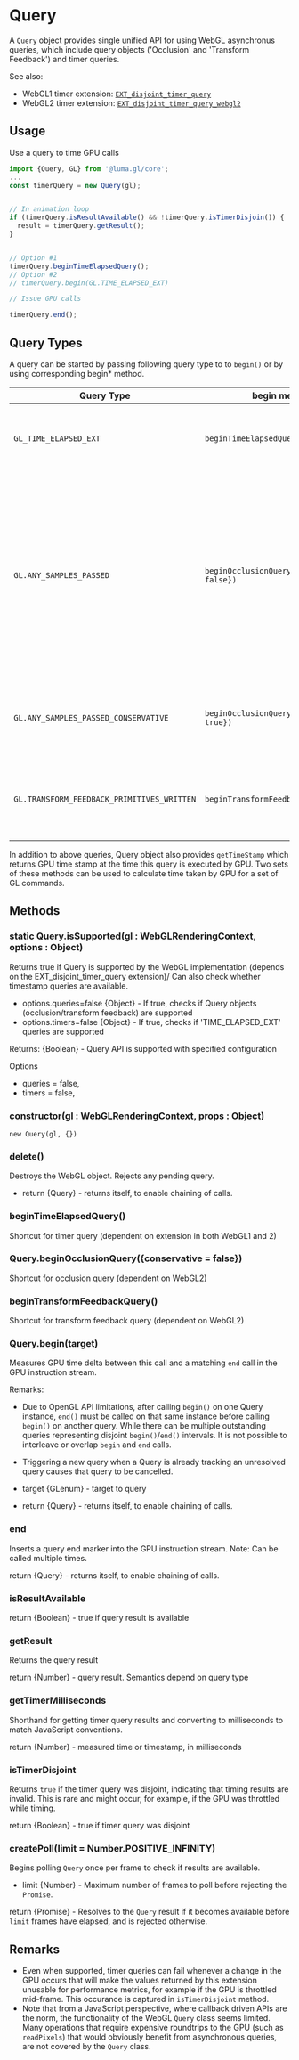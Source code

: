 # Query

A `Query` object provides single unified API for using WebGL asynchronus queries, which include query objects ('Occlusion' and 'Transform Feedback') and timer queries.

See also:

* WebGL1 timer extension: [`EXT_disjoint_timer_query`](https://www.khronos.org/registry/webgl/extensions/EXT_disjoint_timer_query/)
* WebGL2 timer extension: [`EXT_disjoint_timer_query_webgl2`](https://www.khronos.org/registry/webgl/extensions/EXT_disjoint_timer_query_webgl2/)


## Usage

Use a query to time GPU calls
```js
import {Query, GL} from '@luma.gl/core';
...
const timerQuery = new Query(gl);


// In animation loop
if (timerQuery.isResultAvailable() && !timerQuery.isTimerDisjoin()) {
  result = timerQuery.getResult();
}


// Option #1
timerQuery.beginTimeElapsedQuery();
// Option #2
// timerQuery.begin(GL.TIME_ELAPSED_EXT)

// Issue GPU calls

timerQuery.end();
```


## Query Types

A query can be started by passing following query type to to `begin()` or by using corresponding begin* method.

| Query Type | begin method | Description |
| ------------------------------------------ | --------------------- | ------------ |
| `GL_TIME_ELAPSED_EXT`                      | `beginTimeElapsedQuery()` | Time taken by GPU to fully complete a set of GL commands |
| `GL.ANY_SAMPLES_PASSED`                    | `beginOcclusionQuery({conservative: false})` | Occlusion query: these queries detect whether an object is visible (whether the scoped drawing commands pass the depth test and if so, how many samples pass).
| `GL.ANY_SAMPLES_PASSED_CONSERVATIVE`                    | `beginOcclusionQuery({conservative: true})` | Same as above above, but less accurate and faster version.
| `GL.TRANSFORM_FEEDBACK_PRIMITIVES_WRITTEN`  | `beginTransformFeedbackQuery()` | Number of primitives that are written to transform feedback buffers.

In addition to above queries, Query object also provides `getTimeStamp` which returns GPU time stamp at the time this query is executed by GPU. Two sets of these methods can be used to calculate time taken by GPU for a set of GL commands.

## Methods

### static Query.isSupported(gl : WebGLRenderingContext, options : Object)

Returns true if Query is supported by the WebGL implementation
(depends on the EXT_disjoint_timer_query extension)/
Can also check whether timestamp queries are available.

* options.queries=false {Object}  - If true, checks if Query objects (occlusion/transform feedback) are supported
* options.timers=false {Object}  - If true, checks if 'TIME_ELAPSED_EXT' queries are supported

Returns: {Boolean} - Query API is supported with specified configuration

Options
* queries = false,
* timers = false,


### constructor(gl : WebGLRenderingContext, props : Object)

`new Query(gl, {})`


### delete()

Destroys the WebGL object. Rejects any pending query.
* return {Query} - returns itself, to enable chaining of calls.


### beginTimeElapsedQuery()

Shortcut for timer query (dependent on extension in both WebGL1 and 2)


### Query.beginOcclusionQuery({conservative = false})

Shortcut for occlusion query (dependent on WebGL2)


### beginTransformFeedbackQuery()

Shortcut for transform feedback query (dependent on WebGL2)


### Query.begin(target)

Measures GPU time delta between this call and a matching `end` call in the GPU instruction stream.

Remarks:
* Due to OpenGL API limitations, after calling `begin()` on one Query
  instance, `end()` must be called on that same instance before
  calling `begin()` on another query. While there can be multiple
  outstanding queries representing disjoint `begin()`/`end()` intervals.
  It is not possible to interleave or overlap `begin` and `end` calls.
* Triggering a new query when a Query is already tracking an
  unresolved query causes that query to be cancelled.

* target {GLenum}  - target to query
* return {Query} - returns itself, to enable chaining of calls.


### end

Inserts a query end marker into the GPU instruction stream.
Note: Can be called multiple times.

return {Query} - returns itself, to enable chaining of calls.


### isResultAvailable

return {Boolean} - true if query result is available


### getResult

Returns the query result

return {Number} - query result. Semantics depend on query type


### getTimerMilliseconds

Shorthand for getting timer query results and converting to milliseconds to match JavaScript conventions.

return {Number} - measured time or timestamp, in milliseconds

### isTimerDisjoint

Returns `true` if the timer query was disjoint, indicating that timing results are invalid.
This is rare and might occur, for example, if the GPU was throttled while timing.

return {Boolean} - true if timer query was disjoint


### createPoll(limit = Number.POSITIVE_INFINITY)

Begins polling `Query` once per frame to check if results are available.

* limit {Number}  - Maximum number of frames to poll before rejecting the `Promise`.

return {Promise} - Resolves to the `Query` result if it becomes available before `limit`
frames have elapsed, and is rejected otherwise.


## Remarks

* Even when supported, timer queries can fail whenever a change in the GPU occurs that will make the values returned by this extension unusable for performance metrics, for example if the GPU is throttled mid-frame. This occurance is captured in `isTimerDisjoint` method.
* Note that from a JavaScript perspective, where callback driven APIs are the norm, the functionality of the WebGL `Query` class seems limited. Many operations that require expensive roundtrips to the GPU (such as `readPixels`) that would obviously benefit from asynchronous queries, are not covered by the `Query` class.
